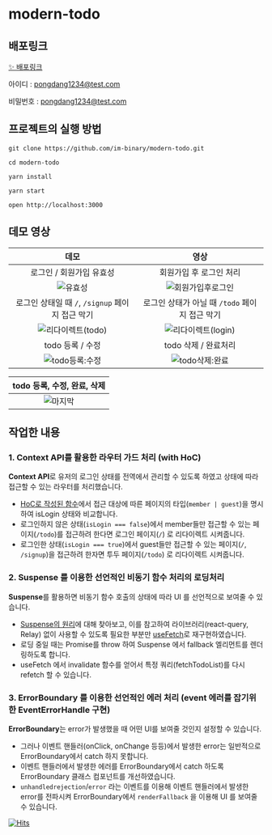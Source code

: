# modern-todo

## 배포링크

[✨ 배포링크](https://todo.pongdang.today/)

아이디 : pongdang1234@test.com

비밀번호 : pongdang1234@test.com

## 프로젝트의 실행 방법

```
git clone https://github.com/im-binary/modern-todo.git

cd modern-todo

yarn install

yarn start

open http://localhost:3000
```

## 데모 영상

|                                                               데모                                                               |                                                                 영상                                                                  |
| :------------------------------------------------------------------------------------------------------------------------------: | :-----------------------------------------------------------------------------------------------------------------------------------: |
|                                                     로그인 / 회원가입 유효성                                                     |                                                        회원가입 후 로그인 처리                                                        |
|       ![유효성](https://user-images.githubusercontent.com/76990149/196036958-95761f02-7880-46c9-be2d-ff48c3f87d87.gif)       | ![회원가입후로그인](https://user-images.githubusercontent.com/76990149/196036973-52d6fb57-3049-4dc3-82f5-ffc7821ad211.gif) |
|                                         로그인 상태일 때 `/`, `/signup` 페이지 접근 막기                                         |                                            로그인 상태가 아닐 때 `/todo` 페이지 접근 막기                                             |
| ![리다이렉트(todo)](https://user-images.githubusercontent.com/76990149/196037056-c7d9f1cd-e7e4-4a74-936e-f0874c897662.gif) |   ![리다이렉트(login)](https://user-images.githubusercontent.com/76990149/196037060-7feb274f-27b4-469e-848b-d5f7d84274c0.gif)   |
|                                                         todo 등록 / 수정                                                         |                                                         todo 삭제 / 완료처리                                                          |
|  ![todo등록:수정](https://user-images.githubusercontent.com/76990149/196037226-fc72de75-ccd1-4fee-82e2-cc87d8795f66.gif)  |     ![todo삭제:완료](https://user-images.githubusercontent.com/76990149/196037232-fad3976b-5edc-4976-8715-04959a1da7c2.gif)     |

|                                             todo 등록, 수정, 완료, 삭제                                              |
| :------------------------------------------------------------------------------------------------------------------: |
| ![마지막](https://user-images.githubusercontent.com/76990149/196037414-db280536-c120-47b8-8b1a-ad3b27af6dad.gif) |

## 작업한 내용

### 1. Context API를 활용한 라우터 가드 처리 (with HoC)

**Context API**로 유저의 로그인 상태를 전역에서 관리할 수 있도록 하였고 상태에 따라 접근할 수 있는 라우터를 처리했습니다.

- [HoC로 작성된 함수](https://github.com/pongdang/modern-todo/blob/main/src/Router.tsx#L28-L42)에서 접근 대상에 따른 페이지의 타입(`member | guest`)을 명시하여 isLogin 상태와 비교합니다.
- 로그인하지 않은 상태(`isLogin === false`)에서 member들만 접근할 수 있는 페이지(`/todo`)를 접근하려 한다면 로그인 페이지(`/`) 로 리다이렉트 시켜줍니다.
- 로그인한 상태(`isLogin === true`)에서 guest들만 접근할 수 있는 페이지(`/`, `/signup`)을 접근하려 한자면 투두 페이지(`/todo`) 로 리다이렉트 시켜줍니다.

### 2. Suspense 를 이용한 선언적인 비동기 함수 처리의 로딩처리

**Suspense**를 활용하면 비동기 함수 호출의 상태에 따라 UI 를 선언적으로 보여줄 수 있습니다.

- [Suspense의 원리](https://dev.to/charlesstover/react-suspense-with-the-fetch-api-374j)에 대해 찾아보고, 이를 참고하여 라이브러리(react-query, Relay) 없이 사용할 수 있도록 필요한 부분만 [useFetch](https://github.com/pongdang/modern-todo/blob/main/src/hooks/useFetch.tsx#L11-L46)로 재구현하였습니다.
- 로딩 중일 때는 Promise를 throw 하여 Suspense 에서 fallback 엘리먼트를 렌더링하도록 합니다.
- useFetch 에서 invalidate 함수를 얻어서 특정 쿼리(fetchTodoList)를 다시 refetch 할 수 있습니다.

### 3. ErrorBoundary 를 이용한 선언적인 에러 처리 (event 에러를 잡기위한 EventErrorHandle 구현)

**ErrorBoundary**는 error가 발생했을 때 어떤 UI를 보여줄 것인지 설정할 수 있습니다.

- 그러나 이벤트 핸들러(onClick, onChange 등등)에서 발생한 error는 일반적으로 ErrorBoundary에서 catch 하지 못합니다.
- 이벤트 핸들러에서 발생한 에러를 ErrorBoundary에서 catch 하도록 ErrorBoundary 클래스 컴포넌트를 개선하였습니다.
- `unhandledrejection`/`error` 라는 이벤트를 이용해 이벤트 핸들러에서 발생한 error를 전파시켜 ErrorBoundary에서 `renderFallback` 을 이용해 UI 를 보여줄 수 있습니다.


[![Hits](https://hits.seeyoufarm.com/api/count/incr/badge.svg?url=https%3A%2F%2Fgithub.com%2Fpongdang%2Fmodern-todo&count_bg=%2379C83D&title_bg=%23555555&icon=&icon_color=%23E7E7E7&title=hits&edge_flat=false)](https://hits.seeyoufarm.com)
